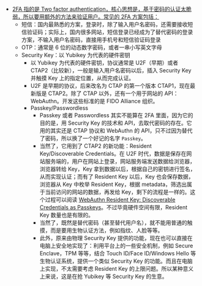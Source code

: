 - [2FA 指的是 Two factor authentication，核心思想是，基于密码的认证太脆弱，所以要用额外的方法来验证用户。常见的 2FA 方案包括：](https://jia.je/kb/software/2fa.html)
	- 短信：国内最熟悉的方案，登录时，除了输入用户名密码，还需要接收短信验证码；实际上，国内很多网站，短信登录已经成为了替代密码的登录方案，不输入用户名密码，直接用手机号和短信验证码登录
	- OTP：通常是 6 位的动态数字密码，或者一串小写英文字母
	- Security Key：以 Yubikey 为代表的硬件密钥
		- 以 Yubikey 为代表的硬件密钥，协议通常是 U2F（早期）或者 CTAP2（比较新），一般是输入用户名密码以后，插入 Security Key 并触摸 Key 上的指定位置，从而完成认证。
		- U2F 是早期的协议，后来改名为 CTAP 的第一个版本 CTAP1，现在最新版是 CTAP2。除了 CTAP 以外，还有一个用于网站的 API：WebAuthn。开发这些标准的是 FIDO Alliance 组织。
		- Passkey/Passwordless
			- Passkey 或者 Passwordless 其实不能算在 2FA 里面，因为它的目的是，用 Security Key 的技术和 API，去取代密码的存在。它用的其实还是 CTAP 协议和 WebAuthn 的 API，只不过因为替代了密码，所以换了一个好记的名字 `Passkey`。
			- 当然了，它用到了 CTAP2 的新功能：Resident Key/Discoverable Credentials。在 U2F 时代，数据是保存在网站服务端的，用户在网站上登录，网站服务端发送数据给浏览器，浏览器转给 Key，Key 拿到数据以后，根据自己的密钥进行签名，从而实现认证；而有了 Resident Key 以后，Key 也会保存数据，浏览器从 Key 中枚举 Resident Key，根据 metadata，筛选出属于当前访问的网站的数据，再发给 Key，剩下的流程是一样的。这个过程可以阅读 [WebAuthn Resident Key: Discoverable Credentials as Passkeys](https://www.corbado.com/blog/webauthn-resident-key-discoverable-credentials-passkeys)。不过毕竟硬件空间有限，Resident Key 数量也是有限的。
			- 当然了，既然是替代密码（甚至替代用户名），就不能用普通的触摸，而是要用生物认证方法，例如指纹、人脸等等。
			- 此外，原来由物理 Security Key 提供的功能，现在也可以直接在电脑上安全地实现了：利用平台上的一些安全机制，例如 Secure Enclave，TPM 等等，结合 Touch ID/Face ID/Windows Hello 等生物认证系统，提供一个类似 Security Key 的功能。而且在电脑上实现，不太需要考虑 Resident Key 的上限问题。所以某种意义上来说，这是在抢 Yubikey 等 Security Key 的生意。